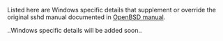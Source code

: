 Listed here are Windows specific details that supplement or override the original sshd manual documented in [OpenBSD manual](https://man.openbsd.org/sshd). 

..Windows specific details will be added soon..

